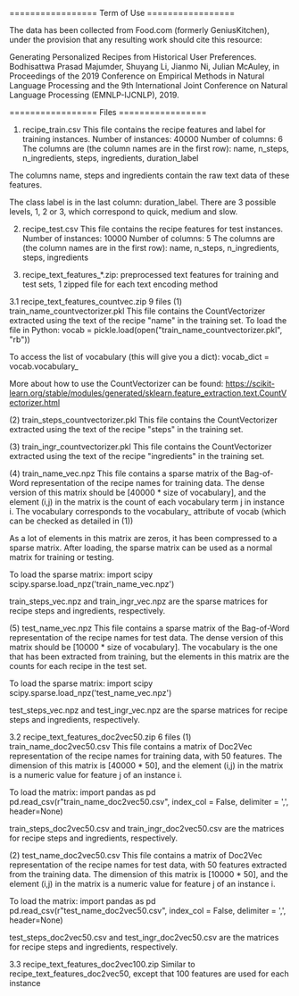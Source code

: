 ================= Term of Use =================

The data has been collected from Food.com (formerly GeniusKitchen), under the provision that any resulting work should cite this resource:

Generating Personalized Recipes from Historical User Preferences. Bodhisattwa Prasad Majumder, Shuyang Li, Jianmo Ni, Julian McAuley, in Proceedings of the 2019 Conference on Empirical Methods in Natural Language Processing and the 9th International Joint Conference on Natural Language Processing (EMNLP-IJCNLP), 2019.


================= Files =================

1. recipe_train.csv
This file contains the recipe features and label for training instances.
Number of instances: 40000
Number of columns: 6
The columns are (the column names are in the first row):
	name, n_steps, n_ingredients, steps, ingredients, duration_label

The columns name, steps and ingredients contain the raw text data of these features.

The class label is in the last column: duration_label. There are 3 possible levels, 1, 2 or 3, which correspond to quick, medium and slow.

2. recipe_test.csv
This file contains the recipe features for test instances.
Number of instances: 10000
Number of columns: 5
The columns are (the column names are in the first row):
	name, n_steps, n_ingredients, steps, ingredients


3. recipe_text_features_*.zip: preprocessed text features for training and test sets, 1 zipped file for each text encoding method

3.1 recipe_text_features_countvec.zip
9 files
(1) train_name_countvectorizer.pkl
This file contains the CountVectorizer extracted using the text of the recipe "name" in the training set.
To load the file in Python:
	vocab = pickle.load(open("train_name_countvectorizer.pkl", "rb"))
	
To access the list of vocabulary (this will give you a dict):
	vocab_dict = vocab.vocabulary_
	
More about how to use the CountVectorizer can be found: https://scikit-learn.org/stable/modules/generated/sklearn.feature_extraction.text.CountVectorizer.html

(2) train_steps_countvectorizer.pkl
This file contains the CountVectorizer extracted using the text of the recipe "steps" in the training set.

(3) train_ingr_countvectorizer.pkl
This file contains the CountVectorizer extracted using the text of the recipe "ingredients" in the training set.

(4) train_name_vec.npz
This file contains a sparse matrix of the Bag-of-Word representation of the recipe names for training data.
The dense version of this matrix should be [40000 * size of vocabulary], and the element (i,j) in the matrix is the count of each vocabulary term j in instance i. The vocabulary corresponds to the vocabulary_ attribute of vocab (which can be checked as detailed in (1))

As a lot of elements in this matrix are zeros, it has been compressed to a sparse matrix. After loading, the sparse matrix can be used as a normal matrix for training or testing.

To load the sparse matrix:
	import scipy
	scipy.sparse.load_npz('train_name_vec.npz')

train_steps_vec.npz and train_ingr_vec.npz are the sparse matrices for recipe steps and ingredients, respectively.

(5) test_name_vec.npz
This file contains a sparse matrix of the Bag-of-Word representation of the recipe names for test data. 
The dense version of this matrix should be [10000 * size of vocabulary]. The vocabulary is the one that has been extracted from training, but the elements in this matrix are the counts for each recipe in the test set.

To load the sparse matrix:
	import scipy
	scipy.sparse.load_npz('test_name_vec.npz')
	
test_steps_vec.npz and test_ingr_vec.npz are the sparse matrices for recipe steps and ingredients, respectively.

3.2 recipe_text_features_doc2vec50.zip
6 files
(1) train_name_doc2vec50.csv
This file contains a matrix of Doc2Vec representation of the recipe names for training data, with 50 features.
The dimension of this matrix is [40000 * 50], and the element (i,j) in the matrix is a numeric value for feature j of an instance i. 

To load the matrix:
	import pandas as pd
	pd.read_csv(r"train_name_doc2vec50.csv", index_col = False, delimiter = ',', header=None)

train_steps_doc2vec50.csv and train_ingr_doc2vec50.csv are the matrices for recipe steps and ingredients, respectively.

(2) test_name_doc2vec50.csv
This file contains a matrix of Doc2Vec representation of the recipe names for test data, with 50 features extracted from the training data.
The dimension of this matrix is [10000 * 50], and the element (i,j) in the matrix is a numeric value for feature j of an instance i. 

To load the matrix:
	import pandas as pd
	pd.read_csv(r"test_name_doc2vec50.csv", index_col = False, delimiter = ',', header=None)

test_steps_doc2vec50.csv and test_ingr_doc2vec50.csv are the matrices for recipe steps and ingredients, respectively.

3.3 recipe_text_features_doc2vec100.zip
Similar to recipe_text_features_doc2vec50, except that 100 features are used for each instance
